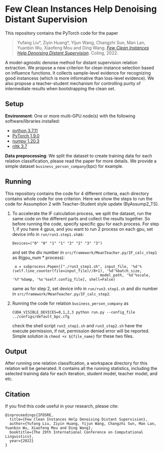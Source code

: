 # Few Clean Instances Help Denoising Distant Supervision


This repository contains the PyTorch code for the paper
> Yufang Liu*, Ziyin Huang*, Yijun Wang, Changzhi Sun, Man Lan, Yuanbin Wu, Xiaofeng Mou and Ding Wang. [*Few Clean Instances Help Denoising Distant Supervision*](https://arxiv.org/pdf/2209.06596.pdf). Coling, 2022.

A model-agnostic denoise method for distant supervision relation extraction. We propose a new criterion for clean
instance selection based on influence functions. It collects sample-level evidence for recognizing good instancess 
(which is more informative than loss-level evidence). We also propose a teacher-student mechanism for controlling 
purity of intermediate results when bootstrapping the clean set.

## Setup

**Environment**: One or more multi-GPU node(s) with the following software/libraries installed:
- [python 3.7.11](https://www.python.org/downloads/)
- [PyTorch 1.9.0](https://pytorch.org/)
- [numpy 1.20.3](https://docs.scipy.org/doc/numpy/user/quickstart.html)  
- [nltk 3.7](https://www.nltk.org/install.html)

**Data preprocessing**: We split the dataset to create training data for each relation classification, 
please read the paper for more details. We provide a simple dataset ```business_person_company```(bpc) for example.

## Running
This repository contains the code for 4 different criteria, each directory contains
whole code for one criterion. Here we show the steps to run the code for Assumption 2 
with Teacher-Student style update (ByAssump2_TS).

1. To accelerate the IF calculation process, we split the dataset, run the same code on the different parts 
and collect the results together. So before running the code, specify specific gpu for each process. 
For step 1, if you have 4 gpus, and you want to run 2 process on each gpu, set device info in ```run/run3.step1.sh```as:
    ```angular2
    Devices=("0" "0" "1" "1" "2" "2" "3" "3") 
    ``` 
    and set the div number in ```src/framework/MeanTeacher.py/IF_calc_step1``` as 8(gpu_num * process):
    ```angular2
     a = subprocess.Popen(["./run3_step1.sh", input_file, '%d'%(self.line_counter(file=input_file)//8+1), '%d'%batch_size,
                                            model_path, '%d'%scale, '%f'%damp, '%s'%self.config_file], shell=False)
    ```
    same as for step 2, set device info in ```run/run3.step1.sh``` and div number in ```src/framework/MeanTeacher.py/IF_calc_step2```.

2. Running the code for relation ```business_person_company``` as 
    ```angular2
    CUDA_VISIBLE_DEVICES=0,1,2,3 python run.py --config_file ../configs/default_bpc.cfg
    ```
    check the shell script ```run3_step1.sh``` and ```run3_step2.sh``` have the execute permission,
    if not, permission denied error will be reported. Simple solution is ```chmod +x ${file_name}```
    for these two files.
    
## Output
After running one relation classification, a workspace directory for this relation will be generated.
It contains all the running statistics, including the selected training data for each iteration, 
student model, teacher model, and etc.   
    
## Citation
If you find this code useful in your research, please cite:

```
@inproceedings{IFDSRE,
  title={Few Clean Instances Help Denoising Distant Supervision},
  author={Yufang Liu, Ziyin Huang, Yijun Wang, Changzhi Sun, Man Lan, Yuanbin Wu, Xiaofeng Mou and Ding Wang},
  booktitle={The 29th International Conference on Computational Linguistics},
  year={2022}
}
```
